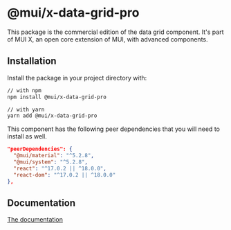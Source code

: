 # @mui/x-data-grid-pro

This package is the commercial edition of the data grid component.
It's part of MUI X, an open core extension of MUI, with advanced components.

## Installation

Install the package in your project directory with:

```sh
// with npm
npm install @mui/x-data-grid-pro

// with yarn
yarn add @mui/x-data-grid-pro
```

This component has the following peer dependencies that you will need to install as well.

```json
"peerDependencies": {
  "@mui/material": "^5.2.8",
  "@mui/system": "^5.2.8",
  "react": "^17.0.2 || ^18.0.0",
  "react-dom": "^17.0.2 || ^18.0.0"
},
```

## Documentation

[The documentation](https://mui.com/x/react-data-grid/)
